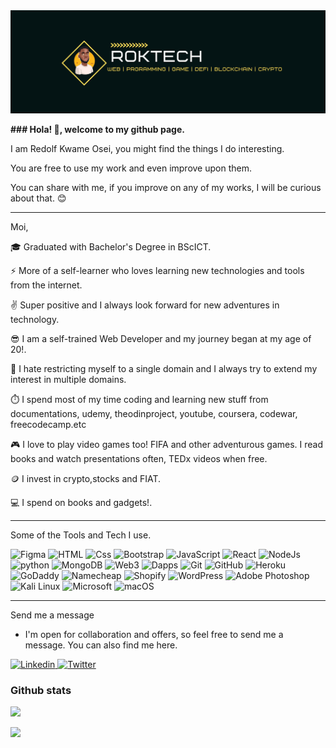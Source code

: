 <img src="/banner0099.png" alt="banner">
<p> <b> ### Hola! 👋, welcome to my github page. </b> </p>
<p> I am Redolf Kwame Osei, you might find the things I do interesting. </p>
<p> You are free to use my work and even improve upon them. </p>
<p> You can share with me, if you improve on any of my works, I will be curious about that. 😊 </p>

---

Moi,

 <p> 🎓 Graduated with Bachelor's Degree in BScICT.</p>
 <p> ⚡ More of a self-learner who loves learning new technologies and tools from the internet. </p>
 <p> ✌️ Super positive and I always look forward for new adventures in technology.</p>
 <p> 😎 I am a self-trained Web Developer and my journey began at my age of 20!. </p>
 <p> 👐 I hate restricting myself to a single domain and I always try to extend my interest in multiple domains.</p>
 <p> ⏱️ I spend most of my time coding and learning new stuff from documentations, udemy, theodinproject, youtube, coursera, codewar, freecodecamp.etc
 <p> 🎮 I love to play video games too! FIFA and other adventurous games. I read books and watch presentations often, TEDx videos when free. </p>
 <p> 🪙 I invest in crypto,stocks and FIAT. </p>
 <p> 💻 I spend on books and gadgets!. </p> 


---

Some of the Tools and Tech I use. 

<p>
<img alt="Figma" src="https://img.shields.io/badge/Figma-F24E1E?logo=Figma&logoColor=white&style=for-the-badge" /> 
<img alt="HTML" src="https://img.shields.io/badge/HTML-E34F26?logo=html5&logoColor=white&style=for-the-badge" />  
<img alt="Css" src="https://img.shields.io/badge/CSS-1572B6?logo=css3&logoColor=white&style=for-the-badge" /> 
<img alt="Bootstrap" src="https://img.shields.io/badge/Bootstrap-7952b3?logo=Bootstrap&logoColor=white&style=for-the-badge" />  
<img alt="JavaScript" src="https://img.shields.io/badge/JavaScript-F7DF1E?logo=javascript&logoColor=white&style=for-the-badge" />
<img alt="React" src="https://img.shields.io/badge/React-61DAFB?logo=react&logoColor=white&style=for-the-badge" /> 
<img alt="NodeJs" src="https://img.shields.io/badge/NodeJS-339933?logo=node.js&logoColor=white&style=for-the-badge" />
<img alt="python" src="https://img.shields.io/badge/Python-yellow?logo=python&logicColor=white&style=for-the-badge"/> 
<img alt="MongoDB" src="https://img.shields.io/badge/MongoDB-47a248?logo=MongoDB&logoColor=white&style=for-the-badge" />
<img alt="Web3" src="https://img.shields.io/badge/Web3-f16822?logo=Web3.js&logoColor=white&style=for-the-badge" /> 
<img alt="Dapps" src="https://img.shields.io/badge/Dapps-f16822?logo=Dapps&logoColor=white&style=for-the-badge" /> 
<img alt="Git" src="https://img.shields.io/badge/Git-F05032?logo=Git&logoColor=white&style=for-the-badge" />
<img alt="GitHub" src="https://img.shields.io/badge/GitHub-181717?logo=GitHub&logoColor=white&style=for-the-badge" />
<img alt="Heroku" src="https://img.shields.io/badge/Heroku-430098?logo=Heroku&logoColor=white&style=for-the-badge" />
<img alt="GoDaddy" src="https://img.shields.io/badge/GoDaddy-1BDBDB?logo=GoDaddy&logoColor=white&style=for-the-badge" /> 
<img alt="Namecheap" src="https://img.shields.io/badge/Namecheap-DE3723?logo=Namecheap&logoColor=white&style=for-the-badge" /> 
<img alt="Shopify" src="https://img.shields.io/badge/Shopify-7AB55C?logo=Shopify&logoColor=white&style=for-the-badge" />
<img alt="WordPress" src="https://img.shields.io/badge/WordPress-21759B?logo=WordPress&logoColor=white&style=for-the-badge" />
<img alt="Adobe Photoshop" src="https://img.shields.io/badge/Adobe Photoshop-31A8FF?logo=Adobe Photoshop&logoColor=white&style=for-the-badge" /> 
<img alt="Kali Linux" src="https://img.shields.io/badge/Kali Linux-557C94?logo=Kali Linux&logoColor=white&style=for-the-badge" />
<img alt="Microsoft" src="https://img.shields.io/badge/Microsoft-5E5E5E?logo=Microsoft&logoColor=white&style=for-the-badge" /> 
<img alt="macOS" src="https://img.shields.io/badge/macOS-000000?logo=macOS&logoColor=white&style=for-the-badge" />

 
</p>

---

Send me a message
  - I'm open for collaboration and offers, so feel free to send me a message. You can also find me here.
<a href="https://www.linkedin.com/in/redolf">
  <img alt="Linkedin" src="https://img.shields.io/badge/linkedin-0077B5?logo=linkedin&logoColor=white&style=for-the-badge"/>
</a>
<a href="https://twitter.com/redolfosei">
  <img alt="Twitter" src="https://img.shields.io/badge/Twitter-1DA1F2?logo=twitter&logoColor=white&style=for-the-badge"/>
</a>
</p>

### Github stats
<img
  src="https://github-readme-stats.vercel.app/api?username=redolfosei&count_private=true&title_color=FD9047&icon_color=FD9047&text_color=0C2233&custom_title=RedolF+Osei's+GitHub+Stats&show_icons=true"
/>

<img src="https://github-readme-stats.vercel.app/api/top-langs/?username=redolfosei"/>


